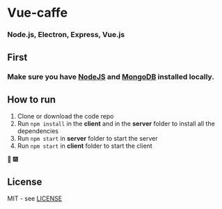 # Vue-caffe

### Node.js, Electron, Express, Vue.js

## First

### Make sure you have [NodeJS](https://nodejs.org/en/) and [MongoDB](https://www.mongodb.com/) installed locally.

## How to run

1. Clone or download the code repo
2. Run `npm install` in the **client** and in the **server** folder to install all the dependencies
3. Run `npm start` in **server** folder to start the server
4. Run `npm start` in **client** folder to start the client

:tada: :fireworks:


## License

MIT - see [LICENSE](LICENSE)
